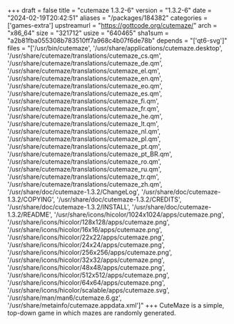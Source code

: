 +++
draft = false
title = "cutemaze 1.3.2-6"
version = "1.3.2-6"
date = "2024-02-19T20:42:51"
aliases = "/packages/184382"
categories = ['games-extra']
upstreamurl = "https://gottcode.org/cutemaze/"
arch = "x86_64"
size = "321712"
usize = "640465"
sha1sum = "a2b81fba055308b783510ff7a968c4b07f6de78b"
depends = "['qt6-svg']"
files = "['/usr/bin/cutemaze', '/usr/share/applications/cutemaze.desktop', '/usr/share/cutemaze/translations/cutemaze_cs.qm', '/usr/share/cutemaze/translations/cutemaze_de.qm', '/usr/share/cutemaze/translations/cutemaze_el.qm', '/usr/share/cutemaze/translations/cutemaze_en.qm', '/usr/share/cutemaze/translations/cutemaze_eo.qm', '/usr/share/cutemaze/translations/cutemaze_es.qm', '/usr/share/cutemaze/translations/cutemaze_fi.qm', '/usr/share/cutemaze/translations/cutemaze_fr.qm', '/usr/share/cutemaze/translations/cutemaze_he.qm', '/usr/share/cutemaze/translations/cutemaze_lt.qm', '/usr/share/cutemaze/translations/cutemaze_nl.qm', '/usr/share/cutemaze/translations/cutemaze_pl.qm', '/usr/share/cutemaze/translations/cutemaze_pt.qm', '/usr/share/cutemaze/translations/cutemaze_pt_BR.qm', '/usr/share/cutemaze/translations/cutemaze_ro.qm', '/usr/share/cutemaze/translations/cutemaze_ru.qm', '/usr/share/cutemaze/translations/cutemaze_tr.qm', '/usr/share/cutemaze/translations/cutemaze_zh.qm', '/usr/share/doc/cutemaze-1.3.2/ChangeLog', '/usr/share/doc/cutemaze-1.3.2/COPYING', '/usr/share/doc/cutemaze-1.3.2/CREDITS', '/usr/share/doc/cutemaze-1.3.2/INSTALL', '/usr/share/doc/cutemaze-1.3.2/README', '/usr/share/icons/hicolor/1024x1024/apps/cutemaze.png', '/usr/share/icons/hicolor/128x128/apps/cutemaze.png', '/usr/share/icons/hicolor/16x16/apps/cutemaze.png', '/usr/share/icons/hicolor/22x22/apps/cutemaze.png', '/usr/share/icons/hicolor/24x24/apps/cutemaze.png', '/usr/share/icons/hicolor/256x256/apps/cutemaze.png', '/usr/share/icons/hicolor/32x32/apps/cutemaze.png', '/usr/share/icons/hicolor/48x48/apps/cutemaze.png', '/usr/share/icons/hicolor/512x512/apps/cutemaze.png', '/usr/share/icons/hicolor/64x64/apps/cutemaze.png', '/usr/share/icons/hicolor/scalable/apps/cutemaze.svg', '/usr/share/man/man6/cutemaze.6.gz', '/usr/share/metainfo/cutemaze.appdata.xml']"
+++
CuteMaze is a simple, top-down game in which mazes are randomly generated.